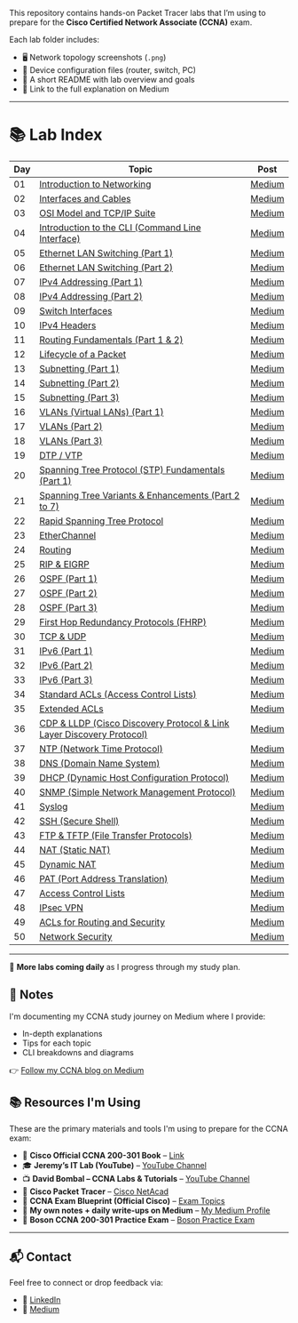 This repository contains hands-on Packet Tracer labs that I’m using to prepare for the **Cisco Certified Network Associate (CCNA)** exam.

Each lab folder includes:
- 🖥️ Network topology screenshots (`.png`)
- 🧾 Device configuration files (router, switch, PC)
- 📄 A short README with lab overview and goals
- 🔗 Link to the full explanation on Medium

---

# 📚 Lab Index


| Day  | Topic                                                      | Post         |
|------|------------------------------------------------------------ |--------------|
| 01   | [Introduction to Networking](https://github.com/Summer-source42/ccna-labs/tree/main/lab-guides/01-Introduction-to-Networking)                                 | [Medium](#)  |
| 02   | [Interfaces and Cables](https://github.com/Summer-source42/ccna-labs/tree/main/lab-guides/02-Interfaces-and-Cables)                                       | [Medium](#)  |
| 03   | [OSI Model and TCP/IP Suite](https://github.com/Summer-source42/ccna-labs/tree/main/lab-guides/03-OSI-Model-and-TCPIP-Suite)                                 | [Medium](#)  |
| 04   | [Introduction to the CLI (Command Line Interface)](https://github.com/Summer-source42/ccna-labs/tree/main/lab-guides/04-Introduction-to-the-CLI-Command-Line-Interface) | [Medium](#)  |
| 05   | [Ethernet LAN Switching (Part 1)](https://github.com/Summer-source42/ccna-labs/tree/main/lab-guides/05-Ethernet-LAN-Switching-Part-1)                            | [Medium](#)  |
| 06   | [Ethernet LAN Switching (Part 2)](https://github.com/Summer-source42/ccna-labs/tree/main/lab-guides/06-Ethernet-LAN-Switching-Part-2)                            | [Medium](#)  |
| 07   | [IPv4 Addressing (Part 1)](https://github.com/Summer-source42/ccna-labs/tree/main/lab-guides/07-IPv4-Addressing-Part-1)                                        | [Medium](#)  |
| 08   | [IPv4 Addressing (Part 2)](https://github.com/Summer-source42/ccna-labs/tree/main/lab-guides/08-IPv4-Addressing-Part-2)                                        | [Medium](#)  |
| 09   | [Switch Interfaces](https://github.com/Summer-source42/ccna-labs/tree/main/lab-guides/09-Switch-Interfaces)                                                | [Medium](#)  |
| 10   | [IPv4 Headers](https://github.com/Summer-source42/ccna-labs/tree/main/lab-guides/10-IPv4-Headers)                                                     | [Medium](#)  |
| 11   | [Routing Fundamentals (Part 1 & 2)](https://github.com/Summer-source42/ccna-labs/tree/main/lab-guides/11-Routing-Fundamentals-Part-1-and-2)                   | [Medium](#)  |
| 12   | [Lifecycle of a Packet](https://github.com/Summer-source42/ccna-labs/tree/main/lab-guides/12-Lifecycle-of-a-Packet)                                       | [Medium](#)  |
| 13   | [Subnetting (Part 1)](https://github.com/Summer-source42/ccna-labs/tree/main/lab-guides/13-Subnetting-Part-1)                                             | [Medium](#)  |
| 14   | [Subnetting (Part 2)](https://github.com/Summer-source42/ccna-labs/tree/main/lab-guides/14-Subnetting-Part-2)                                             | [Medium](#)  |
| 15   | [Subnetting (Part 3)](https://github.com/Summer-source42/ccna-labs/tree/main/lab-guides/15-Subnetting-Part-3)                                             | [Medium](#)  |
| 16   | [VLANs (Virtual LANs) (Part 1)](https://github.com/Summer-source42/ccna-labs/tree/main/lab-guides/16-VLANs-Virtual-LANs-Part-1)                              | [Medium](#)  |
| 17   | [VLANs (Part 2)](https://github.com/Summer-source42/ccna-labs/tree/main/lab-guides/17-VLANs-Part-2)                                                    | [Medium](#)  |
| 18   | [VLANs (Part 3)](https://github.com/x/ccna-labs/tree/main/lab-guides/18-VLANs-Part-3)                                                    | [Medium](#)  |
| 19   | [DTP / VTP](https://github.com/Summer-source42/ccna-labs/tree/main/lab-guides/19-DTP-VTP)                                                               | [Medium](#)  |
| 20   | [Spanning Tree Protocol (STP) Fundamentals (Part 1)](https://github.com/Summer-source42/ccna-labs/tree/main/lab-guides/20-Spanning-Tree-Protocol-STP-Fundamentals-Part-1) | [Medium](#)  |
| 21   | [Spanning Tree Variants & Enhancements (Part 2 to 7)](https://github.com/Summer-source42/ccna-labs/tree/main/lab-guides/21-Spanning-Tree-Variants-and-Enhancements-Part-2-to-7) | [Medium](#)  |
| 22   | [Rapid Spanning Tree Protocol](https://github.com/Summer-source42/ccna-labs/tree/main/lab-guides/22-Rapid-Spanning-Tree-Protocol)                           | [Medium](#)  |
| 23   | [EtherChannel](https://github.com/Summer-source42/ccna-labs/tree/main/lab-guides/23-EtherChannel)                                                        | [Medium](#)  |
| 24   | [Routing](https://github.com/Summer-source42/ccna-labs/tree/main/lab-guides/24-Routing)                                                                 | [Medium](#)  |
| 25   | [RIP & EIGRP](https://github.com/Summer-source42/ccna-labs/tree/main/lab-guides/25-RIP-and-EIGRP)                                                        | [Medium](#)  |
| 26   | [OSPF (Part 1)](https://github.com/x/ccna-labs/tree/main/lab-guides/26-OSPF-Part-1)                                                       | [Medium](#)  |
| 27   | [OSPF (Part 2)](https://github.com/x/ccna-labs/tree/main/lab-guides/27-OSPF-Part-2)                                                       | [Medium](#)  |
| 28   | [OSPF (Part 3)](https://github.com/x/ccna-labs/tree/main/lab-guides/28-OSPF-Part-3)                                                       | [Medium](#)  |
| 29   | [First Hop Redundancy Protocols (FHRP)](https://github.com/x/ccna-labs/tree/main/lab-guides/29-First-Hop-Redundancy-Protocols-FHRP)          | [Medium](#)  |
| 30   | [TCP & UDP](https://github.com/x/ccna-labs/tree/main/lab-guides/30-TCP-and-UDP)                                                           | [Medium](#)  |
| 31   | [IPv6 (Part 1)](https://github.com/x/ccna-labs/tree/main/lab-guides/31-IPv6-Part-1)                                                       | [Medium](#)  |
| 32   | [IPv6 (Part 2)](https://github.com/x/ccna-labs/tree/main/lab-guides/32-IPv6-Part-2)                                                       | [Medium](#)  |
| 33   | [IPv6 (Part 3)](https://github.com/x/ccna-labs/tree/main/lab-guides/33-IPv6-Part-3)                                                       | [Medium](#)  |
| 34   | [Standard ACLs (Access Control Lists)](https://github.com/x/ccna-labs/tree/main/lab-guides/34-Standard-ACLs-Access-Control-Lists)            | [Medium](#)  |
| 35   | [Extended ACLs](https://github.com/x/ccna-labs/tree/main/lab-guides/35-Extended-ACLs)                                                      | [Medium](#)  |
| 36   | [CDP & LLDP (Cisco Discovery Protocol & Link Layer Discovery Protocol)](https://github.com/x/ccna-labs/tree/main/lab-guides/36-CDP-and-LLDP-Cisco-Discovery-Protocol-and-Link-Layer-Discovery-Protocol)  | [Medium](#)  |
| 37   | [NTP (Network Time Protocol)](https://github.com/x/ccna-labs/tree/main/lab-guides/37-NTP-Network-Time-Protocol)                              | [Medium](#)  |
| 38   | [DNS (Domain Name System)](https://github.com/x/ccna-labs/tree/main/lab-guides/38-DNS-Domain-Name-System)                                   | [Medium](#)  |
| 39   | [DHCP (Dynamic Host Configuration Protocol)](https://github.com/x/ccna-labs/tree/main/lab-guides/39-DHCP-Dynamic-Host-Configuration-Protocol) | [Medium](#)  |
| 40   | [SNMP (Simple Network Management Protocol)](https://github.com/x/ccna-labs/tree/main/lab-guides/40-SNMP-Simple-Network-Management-Protocol)  | [Medium](#)  |
| 41   | [Syslog](https://github.com/x/ccna-labs/tree/main/lab-guides/41-Syslog)                                                                       | [Medium](#)  |
| 42   | [SSH (Secure Shell)](https://github.com/x/ccna-labs/tree/main/lab-guides/42-SSH-Secure-Shell)                                               | [Medium](#)  |
| 43   | [FTP & TFTP (File Transfer Protocols)](https://github.com/x/ccna-labs/tree/main/lab-guides/43-FTP-and-TFTP-File-Transfer-Protocols)           | [Medium](#)  |
| 44   | [NAT (Static NAT)](https://github.com/x/ccna-labs/tree/main/lab-guides/44-NAT-Static-NAT)                                                   | [Medium](#)  |
| 45   | [Dynamic NAT](https://github.com/x/ccna-labs/tree/main/lab-guides/45-Dynamic-NAT)                                                           | [Medium](#)  |
| 46   | [PAT (Port Address Translation)](https://github.com/x/ccna-labs/tree/main/lab-guides/46-PAT-Port-Address-Translation)                        | [Medium](#)  |
| 47   | [Access Control Lists](https://github.com/x/ccna-labs/tree/main/lab-guides/47-Access-Control-Lists)                                         | [Medium](#)  |
| 48   | [IPsec VPN](https://github.com/x/ccna-labs/tree/main/lab-guides/48-IPsec-VPN)                                                               | [Medium](#)  |
| 49   | [ACLs for Routing and Security](https://github.com/x/ccna-labs/tree/main/lab-guides/49-ACLs-for-Routing-and-Security)                        | [Medium](#)  |
| 50   | [Network Security](https://github.com/x/ccna-labs/tree/main/lab-guides/50-Network-Security)                                                | [Medium](#)  |
---

📌 **More labs coming daily** as I progress through my study plan.


## 📝 Notes

I'm documenting my CCNA study journey on Medium where I provide:
- In-depth explanations
- Tips for each topic
- CLI breakdowns and diagrams

👉 [Follow my CCNA blog on Medium](#)


## 📚 Resources I'm Using

These are the primary materials and tools I'm using to prepare for the CCNA exam:

- 📘 **Cisco Official CCNA 200-301 Book** – [Link](https://www.ciscopress.com/store/ccna-200-301-official-cert-guide-volume-1-9780135792735)
- 🎓 **Jeremy’s IT Lab (YouTube)** – [YouTube Channel](https://www.youtube.com/c/JeremysITLab)
- 📺 **David Bombal – CCNA Labs & Tutorials** – [YouTube Channel](https://www.youtube.com/user/ConfigTerm)
- 🧪 **Cisco Packet Tracer** – [Cisco NetAcad](https://www.netacad.com/)
- 📄 **CCNA Exam Blueprint (Official Cisco)** – [Exam Topics](https://learningnetwork.cisco.com/s/ccna-exam-topics)
- 📝 **My own notes + daily write-ups on Medium** – [My Medium Profile](#)
- 🎯 **Boson CCNA 200-301 Practice Exam** – [Boson Practice Exam](https://www.boson.com/practice-exam/200-301-cisco-ccna-practice-exam)


---

## 📬 Contact

Feel free to connect or drop feedback via:
- 🔗 [LinkedIn](www.linkedin.com/in/iamnaushad)
- 💬 [Medium](https://medium.com/@iamnaushad)
